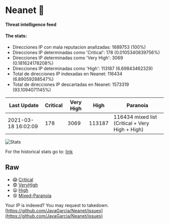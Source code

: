 # Neanet :hocho:
#### Threat intelligence feed
#### The stats:

- Direcciones IP con mala reputacion analizadas: 1689753 (100%)
- Direcciones IP determinadas como 'Critical':  178 (0.0105340839756%)
- Direcciones IP determinadas como 'Very High':  3069 (0.181624178208%)
- Direcciones IP determinadas como 'High':  113187 (6.69843462329)
- Total de direcciones IP indexadas en Neanet:  116434 (6.89059288547%)
- Total de direcciones IP descartadas en Neanet:  1573319 (93.1094071145%)

| Last Update | Critical | Very High | High | Paranoia |
| --- | --- | --- | --- | --- |
| 2021-03-18 16:02:09 | 178 | 3069 | 113187 | 116434 mixed list (Critical + Very High + High)|

![Stats](https://docs.google.com/spreadsheets/d/e/2PACX-1vSnaNMIXVabIpDJjufMlzH7poXnshF3mgd8Is1g9ytUEzVsP5my4Trn8f-xkoLLQ38xpL3HtmUexLo6/pubchart?oid=501124687&format=image)

For the historical stats go to: [link](/stats.csv)
## Raw
- :scream: [Critical](https://raw.githubusercontent.com/JavaGarcia/Neanet/master/blacklists/neanet_critical.txt)
- :fearful: [VeryHigh](https://raw.githubusercontent.com/JavaGarcia/Neanet/master/blacklists/neanet_veryHigh.txtt)
- :frowning: [High](https://raw.githubusercontent.com/JavaGarcia/Neanet/master/blacklists/neanet_high.txt)
- :dizzy_face: [Mixed-Paranoia](https://raw.githubusercontent.com/JavaGarcia/Neanet/master/blacklists/neanet_all.txt)


Your IP is indexed? You may request to takedown. [https://github.com/JavaGarcia/Neanet/issues](https://github.com/JavaGarcia/Neanet/issues)




























































































































































































































































































































































































































































































































































































































































































































































































































































































































































































































































































































































































































































































































































































































































































































































































































































































































































































































































































































































































































































































































































































































































































































































































































































































































































































































































































































































































































































































































































































































































































































































































































































































































































































































































































































































































































































































































































































































































































































































































































































































































































































































































































































































































































































































































































































































































































































































































































































































































































































































































































































































